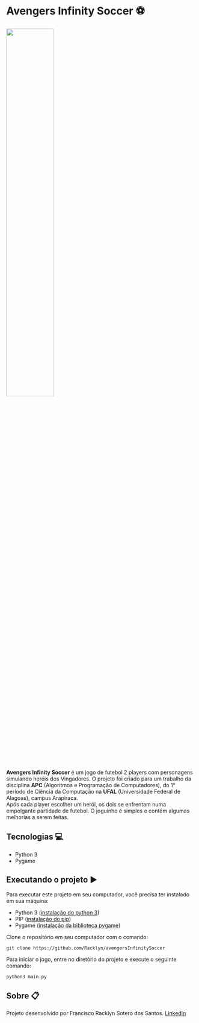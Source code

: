 # Avengers Infinity Soccer ⚽️

<img src="https://user-images.githubusercontent.com/52416026/154166764-25aac137-58cb-42b6-a129-e469712f4731.png" width="50%">

**Avengers Infinity Soccer** é um jogo de futebol 2 players com personagens simulando heróis dos Vingadores. O projeto foi criado para um trabalho da disciplina **APC** (Algoritmos e Programação de Computadores), do 1° período de Ciência da Computação na **UFAL** (Universidade Federal de Alagoas), campus Arapiraca. <br>
Após cada player escolher um herói, os dois se enfrentam numa empolgante partidade de futebol. O joguinho é simples e contém algumas melhorias a serem feitas.

## Tecnologias 💻
- Python 3
- Pygame

## Executando o projeto ▶

Para executar este projeto em seu computador, você precisa ter instalado em sua máquina:
- Python 3 ([instalação do python 3](https://realpython.com/installing-python/))
- PIP ([instalação do pip](https://pip.pypa.io/en/stable/installation/))
- Pygame ([instalação da biblioteca pygame](https://pypi.org/project/pygame/))


Clone o reposítório em seu computador com o comando:
```shell
git clone https://github.com/Racklyn/avengersInfinitySoccer
```

Para iniciar o jogo, entre no diretório do projeto e execute o seguinte comando:
```shell
python3 main.py
```

## Sobre 📋

Projeto desenvolvido por Francisco Racklyn Sotero dos Santos. [LinkedIn](https://www.linkedin.com/in/racklyn-sotero-6567561b5/)
